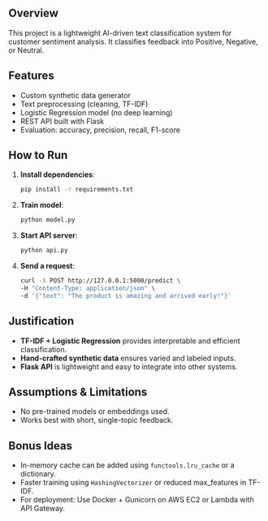 
## Overview
This project is a lightweight AI-driven text classification system for customer sentiment analysis. It classifies feedback into Positive, Negative, or Neutral.

## Features
- Custom synthetic data generator
- Text preprocessing (cleaning, TF-IDF)
- Logistic Regression model (no deep learning)
- REST API built with Flask
- Evaluation: accuracy, precision, recall, F1-score

## How to Run

1. **Install dependencies**:
   ```bash
   pip install -r requirements.txt
   ```


3. **Train model**:
   ```bash
   python model.py
   ```

4. **Start API server**:
   ```bash
   python api.py
   ```

5. **Send a request**:
   ```bash
   curl -X POST http://127.0.0.1:5000/predict \
   -H "Content-Type: application/json" \
   -d '{"text": "The product is amazing and arrived early!"}'
   ```

## Justification
- **TF-IDF + Logistic Regression** provides interpretable and efficient classification.
- **Hand-crafted synthetic data** ensures varied and labeled inputs.
- **Flask API** is lightweight and easy to integrate into other systems.

## Assumptions & Limitations
- No pre-trained models or embeddings used.
- Works best with short, single-topic feedback.

## Bonus Ideas
- In-memory cache can be added using `functools.lru_cache` or a dictionary.
- Faster training using `HashingVectorizer` or reduced max_features in TF-IDF.
- For deployment: Use Docker + Gunicorn on AWS EC2 or Lambda with API Gateway.
